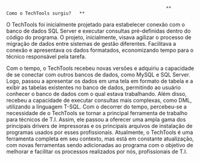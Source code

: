                                                                **      Como o TechTools surgiu?   **

O TechTools foi inicialmente projetado para estabelecer conexão com o banco de dados SQL Server e executar consultas pré-definidas dentro do código do programa.
O projeto, inicialmente, visava agilizar o processo de migração de dados entre sistemas de gestão diferentes. Facilitava a conexão e apresentava os dados formatados, 
economizando tempo para o técnico responsável pela tarefa.

Com o tempo, o TechTools recebeu novas versões e adquiriu a capacidade de se conectar com outros bancos de dados, como MySQL e SQL Server. 
Logo, passou a apresentar os dados em uma tela em formato de tabela e a exibir as tabelas existentes no banco de dados, permitindo ao usuário conhecer o banco de dados com o qual estava trabalhando. 
Além disso, recebeu a capacidade de executar consultas mais complexas, como DML, utilizando a linguagem T-SQL.
Com o decorrer do tempo, percebeu-se a necessidade de o TechTools se tornar a principal ferramenta de trabalho para técnicos de T.I. 
Assim, ele passou a oferecer uma ampla gama dos principais drivers de impressoras e os principais arquivos de instalação de programas usados por esses profissionais.
Atualmente, o TechTools é uma ferramenta completa em seu contexto, mas está em constante atualização, com novas ferramentas sendo adicionadas ao programa com o objetivo de melhorar
e facilitar os processos realizados por nós, profissionais de T.I.
